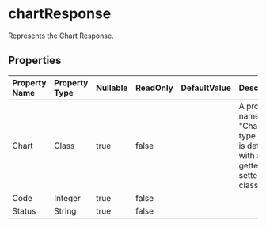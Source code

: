 # **chartResponse**

Represents the Chart Response. 

## **Properties**

| Property Name | Property Type | Nullable |  ReadOnly | DefaultValue | Description | 
| :- | :- | :- |:- |  :- | :- |
|Chart|Class|true|false |  |A property named "Chart" of type Chart is defined with a getter and setter in the class.|
|Code|Integer|true|false |  ||
|Status|String|true|false |  ||


